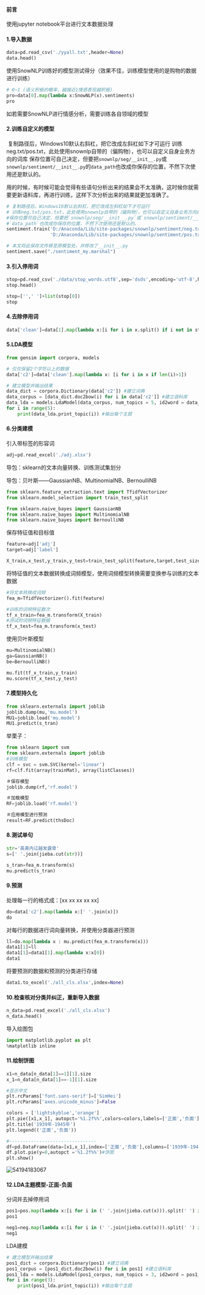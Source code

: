 #### 前言

使用jupyter notebook平台进行文本数据处理

#### 1.导入数据

```python
data=pd.read_csv('./yyall.txt',header=None)
data.head()
```

使用SnowNLP训练好的模型测试得分（效果不佳，训练模型使用的是购物的数据进行训练）

```python
# 0~1 (语义积极的概率，越接近1情感表现越积极)
pro=data[0].map(lambda x:SnowNLP(x).sentiments)
pro
```

如若需要SnowNLP进行情感分析，需要训练各自领域的模型

#### 2.训练自定义的模型

​	复制路径后，Windows10默认右斜杠，把它改成左斜杠如下才可运行 训练neg.txt/pos.txt，此处使用snownlp自带的（偏购物），也可以自定义自身业务方向的词库 保存位置可自己决定，但要把`snownlp/seg/__init__.py`或`snownlp/sentiment/__init__.py`的`data_path`也改成你保存的位置，不然下次使用还是默认的。

​	用的时候，有时候可能会觉得有些语句分析出来的结果会不太准确，这时候你就需要更新语料库，再进行训练，这样下次分析出来的结果就更加准确了。

```python
# 复制路径后，Windows10默认右斜杠，把它改成左斜杠如下才可运行
# 训练neg.txt/pos.txt，此处使用snownlp自带的（偏购物），也可以自定义自身业务方向的词库
#保存位置可自己决定，但要把`snownlp/seg/__init__.py`或`snownlp/sentiment/__init__.py`的
#`data_path`也改成你保存的位置，不然下次使用还是默认的。
sentiment.train('D:/Anaconda/Lib/site-packages/snownlp/sentiment/neg.txt',
                'D:/Anaconda/Lib/site-packages/snownlp/sentiment/pos.txt')

# 本文将此保存文件移至原模型处，并修改了__init__.py
sentiment.save("./sentiment_my.marshal")
```



#### 3.引入停用词

```python
stop=pd.read_csv('./data/stop_words.utf8',sep='dsds',encoding='utf-8',header=None)
stop.head()

stop=['',' ']+list(stop[0])
stop
```



#### 4.去除停用词

```python
data['clean']=data[1].map(lambda x:[i for i in x.split() if i not in stop])
```



#### 5.LDA模型

```python
from gensim import corpora, models

# 仅仅保留2个字符以上的数据
data['c2']=data['clean'].map(lambda x: [i for i in x if len(i)>1])

# 建立模型并输出结果
data_dict = corpora.Dictionary(data['c2']) #建立词典
data_corpus = [data_dict.doc2bow(i) for i in data['c2']] #建立语料库
data_lda = models.LdaModel(data_corpus, num_topics = 5, id2word = data_dict) #LDA模型训练
for i in range(5):
    print(data_lda.print_topic(i)) #输出每个主题
```



#### 6.分类建模

引入带标签的形容词

```python
adj=pd.read_excel('./adj.xlsx')
```

导包：sklearn的文本向量转换、训练测试集划分

导包：贝叶斯——GaussianNB、MultinomialNB、BernoulliNB

```python
from sklearn.feature_extraction.text import TfidfVectorizer
from sklearn.model_selection import train_test_split

from sklearn.naive_bayes import GaussianNB
from sklearn.naive_bayes import MultinomialNB
from sklearn.naive_bayes import BernoulliNB
```

保存特征值和目标值

```python
feature=adj['adj']
target=adj['label']

X_train,x_test,y_train,y_test=train_test_split(feature,target,test_size=0.2)
```

将特征值的文本数据转换成词频模型，使用词频模型转换需要变换参与训练的文本数据

```python
#将文本转换成词频
fea_m=TfidfVectorizer().fit(feature)

#训练的词频特征数次
tf_x_train=fea_m.transform(X_train)
#测试的词频特征数据
tf_x_test=fea_m.transform(x_test)
```

使用贝叶斯模型

```python
mu=MultinomialNB()
ga=GaussianNB()
be=BernoulliNB()

mu.fit(tf_x_train,y_train)
mu.score(tf_x_test,y_test)
```



#### 7.模型持久化

```python
from sklearn.externals import joblib
joblib.dump(mu,'mu.model')
MU1=joblib.load('mu.model')
MU1.predict(s_tran)
```

举栗子：

```python
from sklearn import svm
from sklearn.externals import joblib
#训练模型
clf = svc = svm.SVC(kernel='linear')
rf=clf.fit(array(trainMat), array(listClasses))

＃保存模型
joblib.dump(rf,'rf.model')

＃加载模型
RF=joblib.load('rf.model')

＃应用模型进行预测
result=RF.predict(thsDoc)
```

#### 8.测试单句

```python
str='英美内讧越发露骨'
s=[' '.join(jieba.cut(str))]

s_tran=fea_m.transform(s)
mu.predict(s_tran)
```

#### 9.预测

处理每一行的格式成：[xx xx xx xx xx]

```python
do=data['c2'].map(lambda x:[' '.join(x)])
do
```

对每行的数据进行词向量转换，并使用分类器进行预测

```python
ll=do.map(lambda x : mu.predict(fea_m.transform(x)))
data1[1]=ll
data1[1]=data1[1].map(lambda x:x[0])
data1
```

将要预测的数据和预测的分类进行存储

```python
data1.to_excel('./all_cls.xlsx',index=None)
```



#### 10.检查核对分类并纠正，重新导入数据

```python
n_data=pd.read_excel('./all_cls.xlsx')
n_data.head()
```

导入绘图包

```python
import matplotlib.pyplot as plt
%matplotlib inline
```



#### 11.绘制饼图

```python
x1=n_data[n_data[1]==1][1].size
x_1=n_data[n_data[1]==-1][1].size

#显示中文
plt.rcParams['font.sans-serif']=['SimHei']
plt.rcParams['axes.unicode_minus']=False

colors = ['lightskyblue','orange']
plt.pie([x1,x_1], autopct='%1.2f%%',colors=colors,labels=['正面','负面'] )
plt.title('1939年-1945年')
plt.legend(('正面','负面'))

#--------------------------------
df=pd.DataFrame(data=[x1,x_1],index=['正面','负面'],columns=['1939年-1945年'])
df.plot.pie(y=0,autopct ='%1.2f%%')#饼图
plt.show()
```

![54194183067](F:\【MY_Work】\Diary\MINE\李龙需求脚本\1541941830672.png)

#### 12.LDA主题模型-正面-负面

分词并去掉停用词

```python
pos1=pos.map(lambda x:[i for i in (' '.join(jieba.cut(x))).split(' ') if i not in stop and len(i)>1])
pos1

neg1=neg.map(lambda x:[i for i in (' '.join(jieba.cut(x))).split(' ') if i not in stop and len(i)>1])
neg1
```

LDA建模

```python
# 建立模型并输出结果
pos1_dict = corpora.Dictionary(pos1) #建立词典
pos1_corpus = [pos1_dict.doc2bow(i) for i in pos1] #建立语料库
pos1_lda = models.LdaModel(pos1_corpus, num_topics = 3, id2word = pos1_dict) #LDA模型训练
for i in range(3):
    print(pos1_lda.print_topic(i)) #输出每个主题
```





